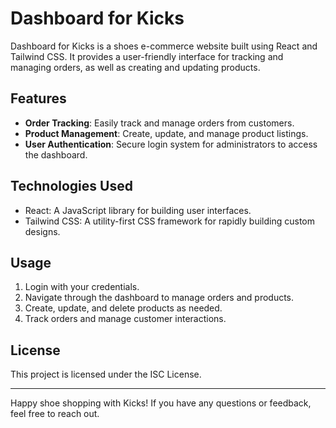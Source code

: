 # Dashboard for Kicks

Dashboard for Kicks is a shoes e-commerce website built using React and Tailwind CSS. It provides a user-friendly interface for tracking and managing orders, as well as creating and updating products.

## Features

- **Order Tracking**: Easily track and manage orders from customers.
- **Product Management**: Create, update, and manage product listings.
- **User Authentication**: Secure login system for administrators to access the dashboard.

## Technologies Used

- React: A JavaScript library for building user interfaces.
- Tailwind CSS: A utility-first CSS framework for rapidly building custom designs.

## Usage

1. Login with your credentials.
2. Navigate through the dashboard to manage orders and products.
3. Create, update, and delete products as needed.
4. Track orders and manage customer interactions.

## License

This project is licensed under the ISC License.

---

Happy shoe shopping with Kicks! If you have any questions or feedback, feel free to reach out.